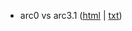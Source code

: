 

* arc0 vs arc3.1 ([html](https://rawgit.com/laarc/notebook/master/arc0-3.1.html) | [txt](https://rawgit.com/laarc/notebook/master/arc0-3.1.txt))
